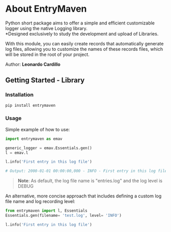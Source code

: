 # About EntryMaven

Python short package aims to offer a simple and efficient customizable logger using the native Logging library.  
*Designed exclusively to study the development and upload of Libraries.

With this module, you can easily create records that automatically generate log files, allowing you to customize the names of these records files, which will be stored in the root of your project.

Author: **Leonardo Cardillo**

## Getting Started - Library

### Installation

```Python
pip install entrymaven
```

### Usage

Simple example of how to use:

```Python
import entrymaven as emav

generic_logger = emav.Essentials.gen()
l = emav.l

l.info('First entry in this log file')

# Output: 2000-01-01 00:00:00,000 - INFO - First entry in this log file
```

> **Note**: As default, the log file name is "entries.log" and the log level is DEBUG

An alternative, more concise approach that includes defining a custom log file name and log recording level:

```Python
from entrymaven import l, Essentials
Essentials.gen(filename= 'test.log', level= 'INFO')

l.info('First entry in this log file')
```

